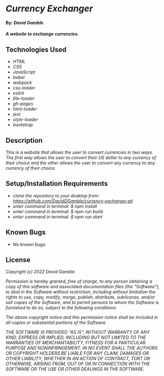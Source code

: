 # _Currency Exchanger_

#### By: _**David Gamble**_

#### _A website to exchange currencies._

## Technologies Used

* _HTML_
* _CSS_
* _JavaScript_
* _babel_
* _webpack_
* _css-loader_
* _eslint_
* _file-loader_
* _gh-pages_
* _html-loader_
* _jest_
* _style-loader_
* _bootstrap_

## Description

_This is a website that allows the user to convert currencies in two ways.  The first way allows the user to convert their US dollar to any currency of their choice and the other allows the user to convert any currency to any currency of their choice._

## Setup/Installation Requirements

* _clone the repository to your desktop from: https://github.com/DavidDGamble/currency-exchanger.git_
* _enter command in terminal: $ npm install_
* _enter command in terminal: $ npm run build_
* _enter command in terminal: $ npm run start_

## Known Bugs

* _No known bugs._

## License

_Copyright (c) 2022 David Gamble_

_Permission is hereby granted, free of charge, to any person obtaining a copy of this software and associated documentation files (the "Software"), to deal in the Software without restriction, including without limitation the rights to use, copy, modify, merge, publish, distribute, sublicense, and/or sell copies of the Software, and to permit persons to whom the Software is furnished to do so, subject to the following conditions:_

_The above copyright notice and this permission notice shall be included in all copies or substantial portions of the Software._

_THE SOFTWARE IS PROVIDED "AS IS", WITHOUT WARRANTY OF ANY KIND, EXPRESS OR IMPLIED, INCLUDING BUT NOT LIMITED TO THE WARRANTIES OF MERCHANTABILITY, FITNESS FOR A PARTICULAR PURPOSE AND NONINFRINGEMENT. IN NO EVENT SHALL THE AUTHORS OR COPYRIGHT HOLDERS BE LIABLE FOR ANY CLAIM, DAMAGES OR OTHER LIABILITY, WHETHER IN AN ACTION OF CONTRACT, TORT OR OTHERWISE, ARISING FROM, OUT OF OR IN CONNECTION WITH THE SOFTWARE OR THE USE OR OTHER DEALINGS IN THE SOFTWARE._
